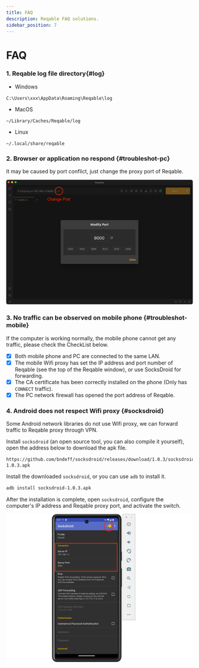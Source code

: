 ```yaml
---
title: FAQ
description: Reqable FAQ solutions.
sidebar_position: 7
---
```


# FAQ

### 1. Reqable log file directory{#log}

- Windows
```
C:\Users\xxx\AppData\Roaming\Reqable\log
```
- MacOS
```
~/Library/Caches/Reqable/log
```
- Linux
```
~/.local/share/reqable
```

### 2. Browser or application no respond {#troubleshot-pc}

It may be caused by port conflict, just change the proxy port of Reqable.

![](arts/troubleshot-pc.png)

### 3. No traffic can be observed on mobile phone {#troubleshot-mobile}

If the computer is working normally, the mobile phone cannot get any traffic, please check the CheckList below.

- [x] Both mobile phone and PC are connected to the same LAN.
- [x] The mobile Wifi proxy has set the IP address and port number of Reqable (see the top of the Reqable window), or use SocksDroid for forwarding.
- [x] The CA certificate has been correctly installed on the phone (Only has `CONNECT` traffic).
- [x] The PC network firewall has opened the port address of Reqable.

### 4. Android does not respect Wifi proxy {#socksdroid}

Some Android network libraries do not use Wifi proxy, we can forward traffic to Reqable proxy through VPN.

Install `socksdroid` (an open source tool, you can also compile it yourself), open the address below to download the apk file.

```
https://github.com/bndeff/socksdroid/releases/download/1.0.3/socksdroid-1.0.3.apk
```

Install the downloaded `socksdroid`, or you can use `adb` to install it.
```bash
adb install socksdroid-1.0.3.apk
```
After the installation is complete, open `socksdroid`, configure the computer's IP address and Reqable proxy port, and activate the switch.

![](arts/socksdroid.png)
